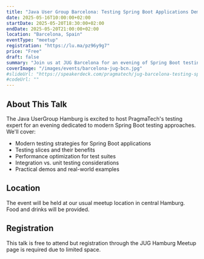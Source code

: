 ```yaml
---
title: "Java User Group Barcelona: Testing Spring Boot Applications Demystified"
date: 2025-05-16T10:00:00+02:00
startDate: 2025-05-20T18:30:00+02:00
endDate: 2025-05-20T21:00:00+02:00
location: "Barcelona, Spain"
eventType: "meetup"
registration: "https://lu.ma/pz96y9g7"
price: "Free"
draft: false
summary: "Join us at JUG Barcelona for an evening of Spring Boot testing insights and best practices."
coverImage: "/images/events/barcelona-jug-bcn.jpg"
#slideUrl: "https://speakerdeck.com/pragmatech/jug-barcelona-testing-spring-boot"
#codeUrl: ""
---
```


## About This Talk

The Java UserGroup Hamburg is excited to host PragmaTech's testing expert for an evening dedicated to modern Spring Boot testing approaches. We'll cover:

- Modern testing strategies for Spring Boot applications
- Testing slices and their benefits
- Performance optimization for test suites
- Integration vs. unit testing considerations
- Practical demos and real-world examples

## Location

The event will be held at our usual meetup location in central Hamburg. Food and drinks will be provided.

## Registration

This talk is free to attend but registration through the JUG Hamburg Meetup page is required due to limited space.
